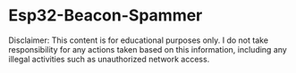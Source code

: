 # Esp32-Beacon-Spammer
Disclaimer: This content is for educational purposes only. I do not take responsibility for any actions taken based on this information, including any illegal activities such as unauthorized network access.
